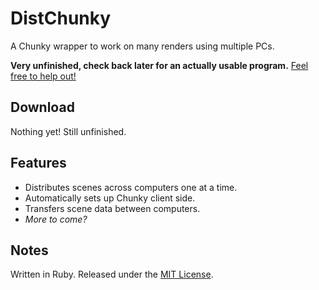 # DistChunky
A Chunky wrapper to work on many renders using multiple PCs.

**Very unfinished, check back later for an actually usable program.** [Feel free to help out!](https://github.com/colebob9/DistChunky/pulls)

## Download
Nothing yet! Still unfinished.

## Features
* Distributes scenes across computers one at a time.
* Automatically sets up Chunky client side.
* Transfers scene data between computers.
* _More to come?_

## Notes
Written in Ruby. Released under the [MIT License](https://github.com/colebob9/DistChunky/blob/master/LICENSE).
